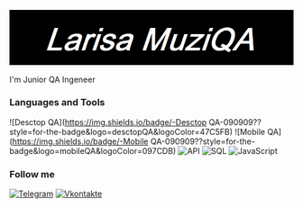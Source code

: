 ![Header](https://github.com/Larisa91/larisa91/blob/main/Новый%20точечный%20рисунок.png)

I'm Junior QA Ingeneer

### Languages and Tools
![Desctop QA](https://img.shields.io/badge/-Desctop QA-090909??style=for-the-badge&logo=desctopQA&logoColor=47C5FB)
![Mobile QA](https://img.shields.io/badge/-Mobile QA-090909??style=for-the-badge&logo=mobileQA&logoColor=097CDB)
![API](https://img.shields.io/badge/-API-090909??style=for-the-badge&logo=api&logoColor=F8C52C)
![SQL](https://img.shields.io/badge/-SQL-090909??style=for-the-badge&logo=mysql&logoColor=F88C00)
![JavaScript](https://img.shields.io/badge/-JavaScript-090909??style=for-the-badge&logo=javascript&logoColor=E9D54D)

### Follow me
[![Telegram](https://img.shields.io/badge/-Telegram-090909??style=for-the-badge&logo=telegram&logoColor=47C5FB)](https://vk.com/id277068457)
[![Vkontakte](https://img.shields.io/badge/-Vkontakte-090909??style=for-the-badge&logo=vk&logoColor=097CDB)](https://web.telegram.org/k/#-1172879353)